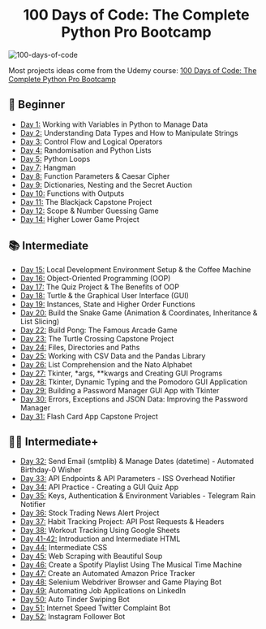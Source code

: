 <h1 align="center">100 Days of Code: The Complete Python Pro Bootcamp
</h1>

![100-days-of-code](https://user-images.githubusercontent.com/98851253/155425637-9ac7250e-52a3-429a-a679-ac619f5ff6ea.gif)

Most projects ideas come from the Udemy course: [100 Days of Code: The Complete Python Pro Bootcamp](https://www.udemy.com/course/100-days-of-code/)

## 🔰 Beginner 
- [Day 1:](day-001) Working with Variables in Python to Manage Data
- [Day 2:](day-002) Understanding Data Types and How to Manipulate Strings
- [Day 3:](day-003) Control Flow and Logical Operators
- [Day 4:](day-004) Randomisation and Python Lists
- [Day 5:](day-005) Python Loops
- [Day 7:](day-007) Hangman
- [Day 8:](day-008) Function Parameters & Caesar Cipher
- [Day 9:](day-009) Dictionaries, Nesting and the Secret Auction
- [Day 10:](day-010) Functions with Outputs
- [Day 11:](day-011) The Blackjack Capstone Project
- [Day 12:](day-012) Scope & Number Guessing Game
- [Day 14:](day-014) Higher Lower Game Project

## 📚 Intermediate
- [Day 15:](day-015) Local Development Environment Setup & the Coffee Machine
- [Day 16:](day-016) Object-Oriented Programming (OOP)
- [Day 17:](day-017) The Quiz Project & The Benefits of OOP
- [Day 18:](day-018) Turtle & the Graphical User Interface (GUI)
- [Day 19:](day-019) Instances, State and Higher Order Functions
- [Day 20:](day-020-021) Build the Snake Game (Animation & Coordinates, Inheritance & List Slicing)
- [Day 22:](day-022) Build Pong: The Famous Arcade Game
- [Day 23:](day-023) The Turtle Crossing Capstone Project
- [Day 24:](day-024) Files, Directories and Paths
- [Day 25:](day-025) Working with CSV Data and the Pandas Library
- [Day 26:](day-026) List Comprehension and the Nato Alphabet
- [Day 27:](day-027) Tkinter, *args, **kwargs and Creating GUI Programs
- [Day 28:](day-028) Tkinter, Dynamic Typing and the Pomodoro GUI Application
- [Day 29:](day-029) Building a Password Manager GUI App with Tkinter
- [Day 30:](day-030) Errors, Exceptions and JSON Data: Improving the Password Manager
- [Day 31:](day-031) Flash Card App Capstone Project

## 👨‍💻 Intermediate+
- [Day 32:](day-032) Send Email (smtplib) & Manage Dates (datetime) - Automated Birthday-0 Wisher
- [Day 33:](day-033) API Endpoints & API Parameters - ISS Overhead Notifier
- [Day 34:](day-034) API Practice - Creating a GUI Quiz App
- [Day 35:](day-035) Keys, Authentication & Environment Variables - Telegram Rain Notifier
- [Day 36:](day-036) Stock Trading News Alert Project
- [Day 37:](day-037) Habit Tracking Project: API Post Requests & Headers
- [Day 38:](day-038) Workout Tracking Using Google Sheets
- [Day 41-42:](day-041-042) Introduction and Intermediate HTML
- [Day 44:](day-044) Intermediate CSS
- [Day 45:](day-045) Web Scraping with Beautiful Soup
- [Day 46:](day-046) Create a Spotify Playlist Using The Musical Time Machine
- [Day 47:](day-047) Create an Automated Amazon Price Tracker
- [Day 48:](day-048) Selenium Webdriver Browser and Game Playing Bot
- [Day 49:](day-049) Automating Job Applications on LinkedIn
- [Day 50:](day-050) Auto Tinder Swiping Bot
- [Day 51:](day-051) Internet Speed Twitter Complaint Bot
- [Day 52:](day-052) Instagram Follower Bot